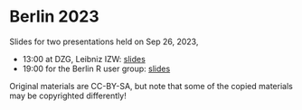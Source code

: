 # Berlin 2023

Slides for two presentations held on Sep 26, 2023,

* 13:00 at DZG, Leibniz IZW: [slides](https://docs.google.com/presentation/d/1swoxT_xRzTujVIHGIuadugWoZjI2ZVaCSgcKA48ydFw/edit?usp=sharing)
* 19:00 for the Berlin R user group: [slides](https://docs.google.com/presentation/d/1B2F-gl7SbZpP413N6bMim8qdsr_7exr7KOkSs6_AvB0/edit?usp=sharing)

Original materials are CC-BY-SA, but note that some of the copied materials
may be copyrighted differently!
